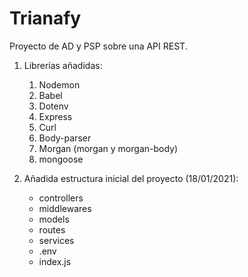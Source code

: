 # Trianafy

Proyecto de AD y PSP sobre una API REST.

1. Librerías añadidas: 
    1) Nodemon
    2) Babel
    3) Dotenv
    4) Express
    5) Curl
    6) Body-parser
    7) Morgan (morgan y morgan-body)
    8) mongoose

2. Añadida estructura inicial del proyecto (18/01/2021):
    - controllers
    - middlewares
    - models
    - routes
    - services
    - .env
    - index.js